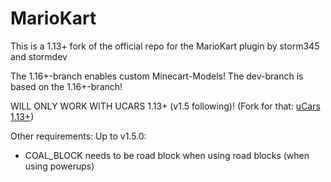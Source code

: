 MarioKart
=========

This is a 1.13+ fork of the official repo for the MarioKart plugin by storm345 and stormdev

The 1.16+-branch enables custom Minecart-Models!
The dev-branch is based on the 1.16+-branch!

WILL ONLY WORK WITH UCARS 1.13+ (v1.5 following)!
(Fork for that: [uCars 1.13+](https://github.com/Jakllp/ucars))

Other requirements:
Up to v1.5.0:
- COAL_BLOCK needs to be road block when using road blocks (when using powerups)
